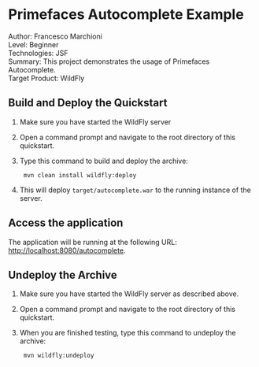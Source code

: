 Primefaces Autocomplete Example
===============================
Author: Francesco Marchioni  
Level: Beginner  
Technologies: JSF  
Summary: This project demonstrates the usage of Primefaces Autocomplete.  
Target Product: WildFly  

 
Build and Deploy the Quickstart
-------------------------

1. Make sure you have started the WildFly server  
2. Open a command prompt and navigate to the root directory of this quickstart.
3. Type this command to build and deploy the archive:

        mvn clean install wildfly:deploy

4. This will deploy `target/autocomplete.war` to the running instance of the server.


Access the application 
---------------------

The application will be running at the following URL: <http://localhost:8080/autocomplete>. 


Undeploy the Archive
--------------------

1. Make sure you have started the WildFly server as described above.
2. Open a command prompt and navigate to the root directory of this quickstart.
3. When you are finished testing, type this command to undeploy the archive:

        mvn wildfly:undeploy



